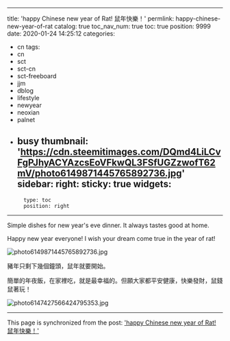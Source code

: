 
---
title: 'happy Chinese new year of Rat! 鼠年快樂！'
permlink: happy-chinese-new-year-of-rat
catalog: true
toc_nav_num: true
toc: true
position: 9999
date: 2020-01-24 14:25:12
categories:
- cn
tags:
- cn
- sct
- sct-cn
- sct-freeboard
- jjm
- dblog
- lifestyle
- newyear
- neoxian
- palnet
- busy
thumbnail: 'https://cdn.steemitimages.com/DQmd4LiLCvFgPJhyACYAzcsEoVFkwQL3FSfUGZzwofT62mV/photo6149871445765892736.jpg'
sidebar:
    right:
        sticky: true
widgets:
    -
        type: toc
        position: right
---


Simple dishes for new year's eve dinner. It always tastes good at home.

Happy new year everyone! I wish your dream come true in the year of rat!

![photo6149871445765892736.jpg](https://cdn.steemitimages.com/DQmd4LiLCvFgPJhyACYAzcsEoVFkwQL3FSfUGZzwofT62mV/photo6149871445765892736.jpg)

豬年只剩下幾個鐘頭，鼠年就要開始。

簡單的年夜飯，在家裡吃，就是最幸福的。但願大家都平安健康，快樂發財，鼠錢鼠著玩！

![photo6147427566424795353.jpg](https://cdn.steemitimages.com/DQmeKsYZKWWv63xoGLKGTfg5q7dx6JnecXrJJpnvHs6ixY7/photo6147427566424795353.jpg)

- - -

This page is synchronized from the post: ['happy Chinese new year of Rat! 鼠年快樂！'](https://steemit.com/@deanliu/happy-chinese-new-year-of-rat)
